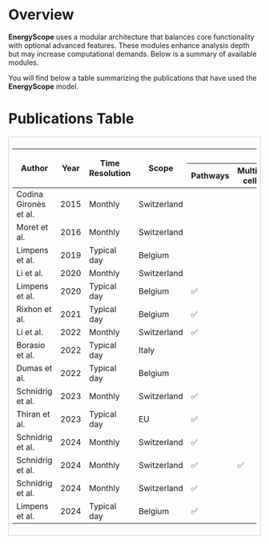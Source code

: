 # Overview

**EnergyScope** uses a modular architecture that balances core functionality with optional advanced features. These modules enhance analysis depth but may increase computational demands. Below is a summary of available modules.

You will find below a table summarizing the publications that have used the **EnergyScope** model. 

# Publications Table

<!-- DataTables CSS and JS -->
<link rel="stylesheet" href="https://cdn.datatables.net/1.13.6/css/jquery.dataTables.min.css">
<script src="https://code.jquery.com/jquery-3.7.1.min.js"></script>
<script src="https://cdn.datatables.net/1.13.6/js/jquery.dataTables.min.js"></script>

<style>
  .table-container {
    overflow-x: auto;
    margin-top: 1em;
    border: 1px solid #ccc;
    padding: 0.5em;
  }
  table.dataTable {
    white-space: nowrap;
  }
  table.dataTable thead th {
    text-align: center;
    background-color: #f2f2f2;
  }
  table.dataTable td {
    text-align: center;
  }
</style>

<div class="table-container">
  <table id="featureTable" class="display" style="width:100%">
    <thead>
      <tr>
        <th rowspan="2">Author</th>
        <th rowspan="2">Year</th>
        <th rowspan="2">Time Resolution</th>
        <th rowspan="2">Scope</th>
        <th colspan="8">Features</th>
        <th rowspan="2">Repository</th>
        <th rowspan="2">DOI</th>
      </tr>
      <tr>
        <th>Pathways</th>
        <th>Multi-cell</th>
        <th>Infrastructure</th>
        <th>LCA</th>
        <th>Uncertainty</th>
        <th>Carbon Flow</th>
        <th>Agent-based</th>
        <th>Coupling</th>
      </tr>
    </thead>
    <tbody>
      <tr><td>Codina Gironès et al.</td><td>2015</td><td>Monthly</td><td>Switzerland</td><td></td><td></td><td></td><td></td><td></td><td></td><td></td><td></td><td></td><td><a href="https://doi.org/10.1016/j.energy.2015.06.008">Link</a></td></tr>
      <tr><td>Moret et al.</td><td>2016</td><td>Monthly</td><td>Switzerland</td><td></td><td></td><td></td><td>✅</td><td></td><td></td><td></td><td></td><td></td><td><a href="https://doi.org/10.1016/B978-0-444-63428-3.50321-0">Link</a></td></tr>
      <tr><td>Limpens et al.</td><td>2019</td><td>Typical day</td><td>Belgium</td><td></td><td></td><td></td><td></td><td></td><td></td><td></td><td></td><td></td><td><a href="https://doi.org/10.1016/j.apenergy.2019.113729">Link</a></td></tr>
      <tr><td>Li et al.</td><td>2020</td><td>Monthly</td><td>Switzerland</td><td></td><td></td><td>✅</td><td></td><td></td><td></td><td></td><td></td><td></td><td><a href="https://doi.org/10.3389/fenrg.2020.549615">Link</a></td></tr>
      <tr><td>Limpens et al.</td><td>2020</td><td>Typical day</td><td>Belgium</td><td>✅</td><td></td><td></td><td></td><td></td><td></td><td></td><td></td><td></td><td><a href="https://doi.org/10.3390/en13010261">Link</a></td></tr>
      <tr><td>Rixhon et al.</td><td>2021</td><td>Typical day</td><td>Belgium</td><td>✅</td><td></td><td></td><td>✅</td><td>❓</td><td></td><td></td><td></td><td></td><td><a href="https://doi.org/10.3390/en14134027">Link</a></td></tr>
      <tr><td>Li et al.</td><td>2022</td><td>Monthly</td><td>Switzerland</td><td>✅</td><td></td><td></td><td>✅</td><td></td><td></td><td></td><td></td><td></td><td><a href="https://doi.org/10.1109/PESGM48719.2022.9916902">Link</a></td></tr>
      <tr><td>Borasio et al.</td><td>2022</td><td>Typical day</td><td>Italy</td><td></td><td></td><td>✅</td><td>✅</td><td></td><td></td><td></td><td></td><td><a href="https://github.com/energyscope/EnergyScope/tree/EnergyScopeIT">GitHub</a></td><td><a href="https://doi.org/10.1016/j.rser.2021.111730">Link</a></td></tr>
      <tr><td>Dumas et al.</td><td>2022</td><td>Typical day</td><td>Belgium</td><td></td><td></td><td></td><td></td><td></td><td></td><td></td><td></td><td></td><td><a href="https://doi.org/10.1007/s41247-022-00106-0">Link</a></td></tr>
      <tr><td>Schnidrig et al.</td><td>2023</td><td>Monthly</td><td>Switzerland</td><td>✅</td><td></td><td>✅</td><td>✅</td><td></td><td></td><td></td><td></td><td><a href="https://gitlab.com/ipese/on-the-role-of-energy-infrastructure-in-the-energy-transition">GitLab</a></td><td><a href="https://doi.org/10.3389/fenrg.2023.1164813">Link</a></td></tr>
      <tr><td>Thiran et al.</td><td>2023</td><td>Typical day</td><td>EU</td><td>✅</td><td></td><td></td><td></td><td></td><td></td><td></td><td></td><td><a href="https://github.com/energyscope/EnergyScope_multi_cells">GitHub</a></td><td><a href="https://doi.org/10.3390/en16062772">Link</a></td></tr>
      <tr><td>Schnidrig et al.</td><td>2024</td><td>Monthly</td><td>Switzerland</td><td>✅</td><td></td><td>✅</td><td>✅</td><td>✅</td><td></td><td></td><td></td><td><a href="https://gitlab.com/ipese/energyscope-actors">GitLab</a></td><td><a href="https://doi.org/10.3389/fenrg.2024.1433921">Link</a></td></tr>
      <tr><td>Schnidrig et al.</td><td>2024</td><td>Monthly</td><td>Switzerland</td><td>✅</td><td>✅</td><td></td><td></td><td></td><td></td><td></td><td></td><td><a href="https://gitlab.com/ipese/energyscope-lca">GitLab</a></td><td><a href="https://doi.org/10.1016/j.jenvman.2024.122537">Link</a></td></tr>
      <tr><td>Schnidrig et al.</td><td>2024</td><td>Monthly</td><td>Switzerland</td><td>✅</td><td></td><td>✅</td><td>✅</td><td></td><td></td><td><a href="https://reho.readthedocs.io/en/main/">REHO</td><td></td><td><a href="https://gitlab.com/ipese/energyscope-decentralization">GitLab</a></td><td><a href="https://doi.org/10.3390/en17071718">Link</a></td></tr>
      <tr><td>Limpens et al.</td><td>2024</td><td>Typical day</td><td>Belgium</td><td>✅</td><td></td><td></td><td></td><td></td><td></td><td></td><td></td><td></td><td><a href="https://doi.org/10.1016/j.apenergy.2023.122501">Link</a></td></tr>
    </tbody>
  </table>
</div>

<script>
  $(document).ready(function () {
    $('#featureTable').DataTable({
      paging: true,
      searching: true,
      ordering: true,
      scrollX: true
    });
  });
</script>
